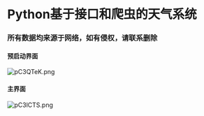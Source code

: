 <h1>Python基于接口和爬虫的天气系统</h1>
<h3>所有数据均来源于网络，如有侵权，请联系删除</h3>
<h4>预启动界面</h4>
<img src="https://s1.ax1x.com/2023/06/19/pC3QTeK.png" alt="pC3QTeK.png"/>
<h4>主界面</h4>
<img src="https://s1.ax1x.com/2023/06/19/pC3lCTS.png" alt="pC3lCTS.png"/>
